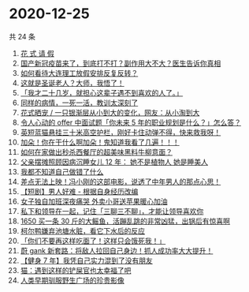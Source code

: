 # 2020-12-25

共 24 条

<!-- BEGIN ZHIHUVIDEO -->
<!-- 最后更新时间 Fri Dec 25 2020 12:14:11 GMT+0800 (CST) -->
1. [花 式 请 假](https://www.zhihu.com/zvideo/1325493445608464384)
1. [国产新冠疫苗来了，到底打不打？副作用大不大？医生告诉你真相](https://www.zhihu.com/zvideo/1325532762929647616)
1. [如何看待大连理工放假安排反复反转？](https://www.zhihu.com/zvideo/1325543624940691456)
1. [这就是圣诞老人？大师，我悟了！](https://www.zhihu.com/zvideo/1325528703321997312)
1. [「我才二十几岁，就担心这辈子遇不到喜欢的人了。」](https://www.zhihu.com/zvideo/1325096324376268800)
1. [同样的病情，一死一活，教训太深刻了](https://www.zhihu.com/zvideo/1325729977510821888)
1. [花式晒宠 / 一只银渐层从小到大的变化，网友：从小淘到大](https://www.zhihu.com/zvideo/1325125183167021056)
1. [令人心动的 offer 中面试题「你未来 5 年的职业规划是什么？」怎么答？](https://www.zhihu.com/zvideo/1323183760343138304)
1. [英短蓝猫悬挂三十米高空护栏，刚好卡住动弹不得，快来救我呀！](https://www.zhihu.com/zvideo/1325493060751577088)
1. [加朵！你在干什么啊加朵！鬼知道我看了几遍！！！](https://www.zhihu.com/zvideo/1324754271644884992)
1. [如何在家做出秒杀西餐厅的超美味黑料牛柳意面？](https://www.zhihu.com/zvideo/1325443369309466624)
1. [父亲摆摊照顾因病沉睡女儿 12 年： 她不是植物人 她是睡美人](https://www.zhihu.com/zvideo/1325505001738452992)
1. [我都不知道自己做错了什么](https://www.zhihu.com/zvideo/1325436713204514816)
1. [差点无法上映！冯小刚的这部电影，说透了中年男人的那点心思！](https://www.zhihu.com/zvideo/1325512882760056832)
1. [【短剧】男人好难 - 根据自身经历改编](https://www.zhihu.com/zvideo/1324689730076516352)
1. [女子独自加班深夜痛哭 外卖小哥送苹果暖心加油](https://www.zhihu.com/zvideo/1325127872060006400)
1. [私下和领导在一起，记住「三聊三不聊」，才能让领导喜欢你](https://www.zhihu.com/zvideo/1325121826968465408)
1. [1650 买一条 30 斤的大鳐鱼，活蹦乱跳的非常凶猛，出锅后有惊喜啊](https://www.zhihu.com/zvideo/1324882344445202433)
1. [柯尔鸭嫌弃池塘水脏，看它下水后的反应](https://www.zhihu.com/zvideo/1325520593148616704)
1. [「你们不要再这样吃面了！这样只会饿死我！」](https://www.zhihu.com/zvideo/1324799529976606720)
1. [蔚 gank 新套路：将敌人拉回自己身边！抓人成功率大大提升！](https://www.zhihu.com/zvideo/1325237370867331072)
1. [【健身 7 年】我凭自己实力混到了没有朋友](https://www.zhihu.com/zvideo/1325484781354377216)
1. [猫：遇到这样的铲屎官也太幸福了吧](https://www.zhihu.com/zvideo/1325105919105937408)
1. [人类早期驯服野生广场的珍贵影像](https://www.zhihu.com/zvideo/1325148070048976896)
<!-- END ZHIHUVIDEO -->
